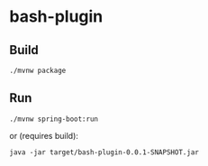 # bash-plugin

## Build
```shell
./mvnw package
```

## Run
```shell
./mvnw spring-boot:run
```
or (requires build):
```shell
java -jar target/bash-plugin-0.0.1-SNAPSHOT.jar
```
